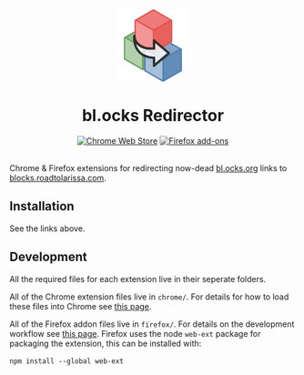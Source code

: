 <p align="center"><img width="128" height="128" src="https://raw.githubusercontent.com/pjpscriv/blocks-redirector/main/firefox/icons/blocks-redirect-219.png"></p>
<h1 align="center">bl.ocks Redirector</h1>

<p align="center">
<!--   </br></br> -->
  <a href="https://chrome.google.com/webstore/detail/blocks-redirector/cknihpkcmplnaglhkficemnbicejdjhl">
    <picture>
      <source srcset="https://i.imgur.com/XBIE9pk.png" media="(prefers-color-scheme: dark)">
      <img height="58" src="https://i.imgur.com/oGxig2F.png" alt="Chrome Web Store"></picture></a>
  <a href="https://addons.mozilla.org/firefox/addon/bl-ocks-redirector/">
    <picture style="filter: grayscale(1)">
      <source srcset="https://i.imgur.com/ZluoP7T.png" media="(prefers-color-scheme: dark)">
      <img height="58" src="https://i.imgur.com/4PobQqE.png" alt="Firefox add-ons"></picture></a>
  </br></br>
</p>

Chrome & Firefox extensions for redirecting now-dead [bl.ocks.org](https://bl.ocks.org) links to [blocks.roadtolarissa.com](https://blocks.roadtolarissa.com).

## Installation
See the links above.

## Development
All the required files for each extension live in their seperate folders.

All of the Chrome extension files live in `chrome/`. For details for how to load these files into Chrome see [this page](https://developer.chrome.com/docs/extensions/get-started/tutorial/hello-world#load-unpacked).

All of the Firefox addon files live in `firefox/`. For details on the development workflow see [this page](https://extensionworkshop.com/documentation/develop/firefox-workflow-overview/). Firefox uses the node `web-ext` package for packaging the extension, this can be installed with:

```
npm install --global web-ext
```
